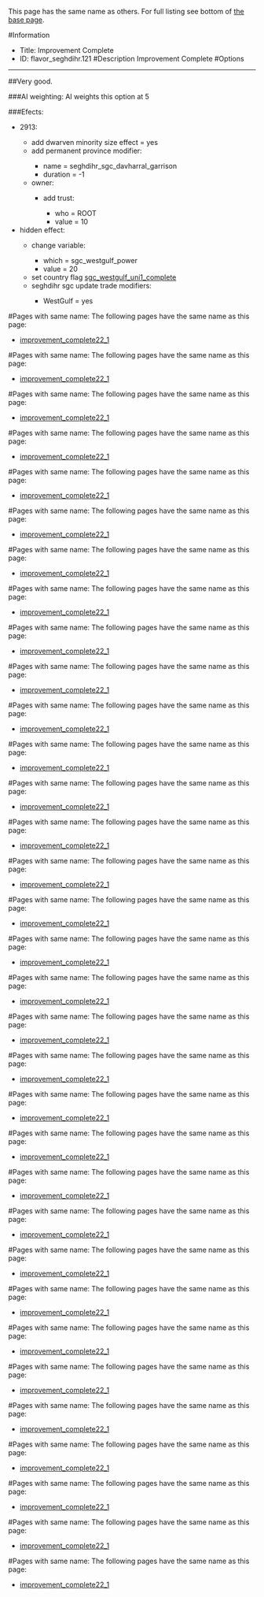 This page has the same name as others. For full listing see bottom of [the base page](improvement.md).

#Information
 - Title: Improvement Complete
 - ID: flavor_seghdihr.121
#Description
Improvement Complete
#Options

___
##Very good.

###AI weighting:
AI weights this option at 5


###Efects:<ul><li>2913:</li><ul><li>add dwarven minority size effect = yes</li><li>add permanent province modifier:</li><ul><li>name = seghdihr_sgc_davharral_garrison</li><li>duration = -1</li></ul><li>owner:</li><ul><li>add trust:</li><ul><li>who = ROOT</li><li>value = 10</li></ul></ul></ul><li>hidden effect:</li><ul><li>change variable:</li><ul><li>which = sgc_westgulf_power</li><li>value = 20</li></ul><li>set country flag [sgc_westgulf_uni1_complete](../flags/sgc_westgulf_uni1_complete.md)</li><li>seghdihr sgc update trade modifiers:</li><ul><li>WestGulf = yes</li></ul></ul></ul>


#Pages with same name:
The following pages have the same name as this page:
 - [improvement_complete22_1](improvement_complete22_1.md)


#Pages with same name:
The following pages have the same name as this page:
 - [improvement_complete22_1](improvement_complete22_1.md)


#Pages with same name:
The following pages have the same name as this page:
 - [improvement_complete22_1](improvement_complete22_1.md)


#Pages with same name:
The following pages have the same name as this page:
 - [improvement_complete22_1](improvement_complete22_1.md)


#Pages with same name:
The following pages have the same name as this page:
 - [improvement_complete22_1](improvement_complete22_1.md)


#Pages with same name:
The following pages have the same name as this page:
 - [improvement_complete22_1](improvement_complete22_1.md)


#Pages with same name:
The following pages have the same name as this page:
 - [improvement_complete22_1](improvement_complete22_1.md)


#Pages with same name:
The following pages have the same name as this page:
 - [improvement_complete22_1](improvement_complete22_1.md)


#Pages with same name:
The following pages have the same name as this page:
 - [improvement_complete22_1](improvement_complete22_1.md)


#Pages with same name:
The following pages have the same name as this page:
 - [improvement_complete22_1](improvement_complete22_1.md)


#Pages with same name:
The following pages have the same name as this page:
 - [improvement_complete22_1](improvement_complete22_1.md)


#Pages with same name:
The following pages have the same name as this page:
 - [improvement_complete22_1](improvement_complete22_1.md)


#Pages with same name:
The following pages have the same name as this page:
 - [improvement_complete22_1](improvement_complete22_1.md)


#Pages with same name:
The following pages have the same name as this page:
 - [improvement_complete22_1](improvement_complete22_1.md)


#Pages with same name:
The following pages have the same name as this page:
 - [improvement_complete22_1](improvement_complete22_1.md)


#Pages with same name:
The following pages have the same name as this page:
 - [improvement_complete22_1](improvement_complete22_1.md)


#Pages with same name:
The following pages have the same name as this page:
 - [improvement_complete22_1](improvement_complete22_1.md)


#Pages with same name:
The following pages have the same name as this page:
 - [improvement_complete22_1](improvement_complete22_1.md)


#Pages with same name:
The following pages have the same name as this page:
 - [improvement_complete22_1](improvement_complete22_1.md)


#Pages with same name:
The following pages have the same name as this page:
 - [improvement_complete22_1](improvement_complete22_1.md)


#Pages with same name:
The following pages have the same name as this page:
 - [improvement_complete22_1](improvement_complete22_1.md)


#Pages with same name:
The following pages have the same name as this page:
 - [improvement_complete22_1](improvement_complete22_1.md)


#Pages with same name:
The following pages have the same name as this page:
 - [improvement_complete22_1](improvement_complete22_1.md)


#Pages with same name:
The following pages have the same name as this page:
 - [improvement_complete22_1](improvement_complete22_1.md)


#Pages with same name:
The following pages have the same name as this page:
 - [improvement_complete22_1](improvement_complete22_1.md)


#Pages with same name:
The following pages have the same name as this page:
 - [improvement_complete22_1](improvement_complete22_1.md)


#Pages with same name:
The following pages have the same name as this page:
 - [improvement_complete22_1](improvement_complete22_1.md)


#Pages with same name:
The following pages have the same name as this page:
 - [improvement_complete22_1](improvement_complete22_1.md)


#Pages with same name:
The following pages have the same name as this page:
 - [improvement_complete22_1](improvement_complete22_1.md)


#Pages with same name:
The following pages have the same name as this page:
 - [improvement_complete22_1](improvement_complete22_1.md)


#Pages with same name:
The following pages have the same name as this page:
 - [improvement_complete22_1](improvement_complete22_1.md)


#Pages with same name:
The following pages have the same name as this page:
 - [improvement_complete22_1](improvement_complete22_1.md)


#Pages with same name:
The following pages have the same name as this page:
 - [improvement_complete22_1](improvement_complete22_1.md)
